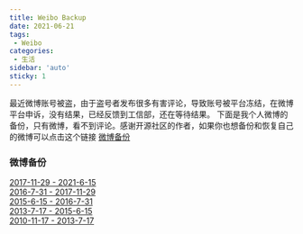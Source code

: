 ```yaml
---
title: Weibo Backup
date: 2021-06-21
tags:
 - Weibo
categories: 
 - 生活
sidebar: 'auto'
sticky: 1
---
```




最近微博账号被盗，由于盗号者发布很多有害评论，导致账号被平台冻结，在微博平台申诉，没有结果，已经反馈到工信部，还在等待结果。
下面是我个人微博的备份，只有微博，看不到评论。感谢开源社区的作者，如果你也想备份和恢复自己的微博可以点击这个链接
[微博备份](https://blog.liuguofeng.com/p/5670)
<!-- more -->
<!-- ![weibo](/mountain.png) -->

### 微博备份
[2017-11-29 - 2021-6-15](http://47.95.20.230:4002/花狗1/花狗是我呗.html "花狗是我1")  
[2016-7-31 - 2017-11-29](http://47.95.20.230:4002/花狗2/花狗是我呗2.html "花狗是我2")  
[2015-6-15 - 2016-7-31](http://47.95.20.230:4002/花狗3/花狗是我呗3.html "花狗是我3")  
[2013-7-17 - 2015-6-15](http://47.95.20.230:4002/花狗4/花狗是我呗4.html "花狗是我4")  
[2010-11-17 - 2013-7-17](http://47.95.20.230:4002/花狗5/花狗是我呗5.html "花狗是我5")  


